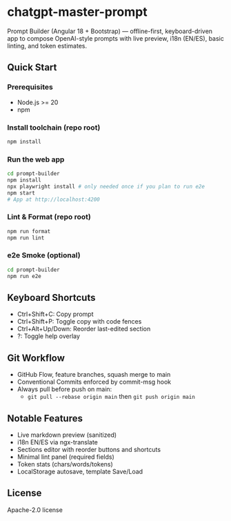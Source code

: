 # chatgpt-master-prompt

Prompt Builder (Angular 18 + Bootstrap) — offline-first, keyboard-driven app to compose OpenAI-style prompts with live preview, i18n (EN/ES), basic linting, and token estimates.

## Quick Start

### Prerequisites

- Node.js >= 20
- npm

### Install toolchain (repo root)

```bash
npm install
```

### Run the web app

```bash
cd prompt-builder
npm install
npx playwright install # only needed once if you plan to run e2e
npm start
# App at http://localhost:4200
```

### Lint & Format (repo root)

```bash
npm run format
npm run lint
```

### e2e Smoke (optional)

```bash
cd prompt-builder
npm run e2e
```

## Keyboard Shortcuts

- Ctrl+Shift+C: Copy prompt
- Ctrl+Shift+P: Toggle copy with code fences
- Ctrl+Alt+Up/Down: Reorder last-edited section
- ?: Toggle help overlay

## Git Workflow

- GitHub Flow, feature branches, squash merge to main
- Conventional Commits enforced by commit-msg hook
- Always pull before push on main:
  - `git pull --rebase origin main` then `git push origin main`

## Notable Features

- Live markdown preview (sanitized)
- i18n EN/ES via ngx-translate
- Sections editor with reorder buttons and shortcuts
- Minimal lint panel (required fields)
- Token stats (chars/words/tokens)
- LocalStorage autosave, template Save/Load

## License

Apache-2.0 license
